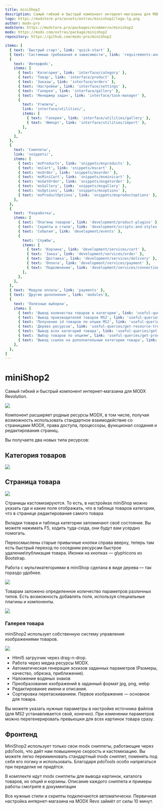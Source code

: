 ```yaml
---
title: miniShop2
description: Самый гибкий и быстрый компонент интернет-магазина для MODX Revolution
logo: https://modstore.pro/assets/extras/minishop2/logo-lg.png
author: modx-pro
modstore: https://modstore.pro/packages/ecommerce/minishop2
modx: https://modx.com/extras/package/minishop2
repository: https://github.com/modx-pro/miniShop2

items: [
  { text: 'Быстрый старт', link: 'quick-start' },
  { text: 'Системные требования и зависимости', link: 'requirements-and-dependencies' },
  {
    text: 'Интерфейс',
    items: [
      { text: 'Категория', link: 'interface/category' },
      { text: 'Товар', link: 'interface/product' },
      { text: 'Заказы', link: 'interface/orders' },
      { text: 'Настройки', link: 'interface/settings' },
      { text: 'Галерея', link: 'interface/gallery' },
      { text: 'Менеджер задач', link: 'interface/task-manager' },
      { 
        text: 'Утилиты',
        link: 'interface/utilities/',
        items: [
          { text: 'Галерея', link: 'interface/utilities/gallery' },
          { text: 'Импорт', link: 'interface/utilities/import' },
        ],
      },
    ],
  },
  {
    text: 'Сниппеты',
    link: 'snippets/',
    items: [
      { text: 'msProducts', link: 'snippets/msproducts' },
      { text: 'msCart', link: 'snippets/mscart' },
      { text: 'msOrder', link: 'snippets/msorder' },
      { text: 'msMiniCart', link: 'snippets/msminicart' },
      { text: 'msGetOrder', link: 'snippets/msgetorder' },
      { text: 'msGallery', link: 'snippets/msgallery' },
      { text: 'msOptions', link: 'snippets/msoptions' },
      { text: 'msProductOptions', link: 'snippets/msproductoptions' },
    ],
  },
  {
    text: 'Разработка',
    items: [
      { text: 'Плагины товаров', link: 'development/product-plugins' },
      { text: 'Скрипты и стили', link: 'development/scripts-and-styles' },
      { text: 'События', link: 'development/events' },
      {
        text: 'Службы',
        items: [
          { text: 'Корзина', link: 'development/services/cart' },
          { text: 'Заказ', link: 'development/services/order' },
          { text: 'Доставка', link: 'development/services/delivery' },
          { text: 'Оплата', link: 'development/services/payment' },
          { text: 'Подключение', link: 'development/services/connection' },
        ],
      },
    ],
  },
  { text: 'Модули оплаты', link: 'payments' },
  { text: 'Другие дополнения', link: 'modules'},
  {
    text: 'Полезные выборки',
    items: [
      { text: 'Вывод количества товаров в категории', link: 'useful-queries/count-category-products' },
      { text: 'Вывод производителей товаров MS2', link: 'useful-queries/get-vendors' },
      { text: 'Получение id товаров по опции MS2', link: 'useful-queries/get-product-id-by-option' },
      { text: 'Дерево ресурсов', link: 'useful-queries/get-resource-tree' },
      { text: 'Вывод всех категорий товара', link: 'useful-queries/get-categories' },
      { text: 'Выбор товаров по опциям', link: 'useful-queries/get-products-by-options' },
      { text: 'Вывод ссылок на дополнительные категории товара', link: 'useful-queries/get-categories-links' },
    ],
  },
]
---
```

# miniShop2

Самый гибкий и быстрый компонент интернет-магазина для MODX Revolution.

![](https://file.modx.pro/files/b/c/f/bcfbd29cf5841b32268b499918a39e86.png)

Компонент расширяет родные ресурсы MODX, в том числе, получая возможность использовать стандартное взаимодействие со страницами MODX, права доступа, процессоры, функционал создания и редактирования страниц.

Вы получаете два новых типа ресурсов:

## Категория товаров

![](https://file.modx.pro/files/0/7/e/07ebf3fae30d22d1010ee9d817466b0e.png)

## Страница товара

![](https://file.modx.pro/files/1/6/3/1630ce8451bd182c60749cc824a8c80e.png)

Страницы кастомизируются. То есть, в настройках miniShop можно указать где и какие поля отображать, что в таблице товаров категории, что в странице редактирования самого товара

Вкладки товара и таблица категории запоминают своё состояние. Вы можете нажимать F5, ходить туда-сюда, они будут вам усердно помогать.

Переосмыслены старые привычные кнопки справа вверху, теперь там есть быстрый переход по соседним ресурсам быстрое удаление\публикация товара. Иконки на кнопках — glyphicons из Bootstrap.

Работа с мультикатегориями в miniShop сделана в виде дерева — так гораздо удобнее.

![](https://file.modx.pro/files/4/b/b/4bb6f97595cacc72fb73e51f51e4e263.png)

Товарам заложено определенное количество параметров различных типов. Есть возможность добавлять поля, используя специальные плагины и компоненты.

![](https://file.modx.pro/files/a/7/c/a7caf8816b9975d414c6b32dbcf38dbf.png)

### Галерея товара

miniShop2 использует собственную систему управления изображениями товаров.

![](https://file.modx.pro/files/4/c/e/4ce58fdd74b771db28969aba8975ab11.png)

- Html5 загрузчик через drag-n-drop.
- Работа через медиа ресурсы MODX.
- Автоматическая генерация эскизов заданных параметров (Размеры, качество, обрезка, приближение).
- Наложение водяных знаков
- Преобразование изображений в заданный формат jpg, png, webp
- Редактирование имени и описания.
- Сортировка перетаскиванием. Первое изображение — основное для товара.

Вы можете указать нужные параметры в настройке источника файлов (для MS2 устанавливается свой, конечно).
При изменении параметров можно перегенерировать превьюшки для всех картинок товара сразу.

## Фронтенд

MiniShop2 использует только свои modx сниппеты, работающие через pdoTools, что даёт нам повышенную скорость и кастомизацию. Вы можете легко переименовать стандартный modx сниппет, поменять под себя его логику и использовать.
Благодаря pdoTools особо напрягаться при переделке не придётся.

В комплекте идут modx сниппеты для вывода картинок, каталога товаров, их опций и корзины.
Описание каждого сниппета и примеры работы смотрите в документации

Все нужные стили и скрипты подключаются автоматически. Первичная настройка интернет-магазина на MODX Revo займёт от силы 10 минут.
